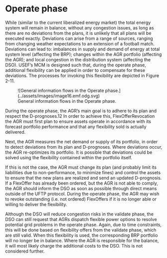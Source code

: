 # Operate phase

While (similar to the current liberalized energy market) the total energy system will remain in balance, without any congestion issues, as long as there are no deviations from the plans, it is unlikely that all plans will be executed exactly.
Deviations can arise from a range of sources, ranging from changing weather expectations to an extension of a football match.
Deviations can lead to: imbalances in supply and demand of energy at total system level (affecting the BRP); changes within the AGR portfolio (affecting the AGR); and local congestion in the distribution system (affecting the DSO).
USEF’s MCM is designed such that, during the operate phase, additional flexibility can be applied in order to compensate for these deviations.
The processes for invoking this flexibility are depicted in Figure 2-11.

<!-- TODO: check why this image has been shortened in the .pdf file -->

<figure markdown>
  ![General information flows in the Operate phase.](../assets/images/image16.emf.odg.svg)
  <figcaption>General information flows in the Operate phase.</figcaption>
</figure>

During the operate phase, the AGR’s main goal is to adhere to its plan and respect the D-prognoses.12
In order to achieve this, FlexOfferRevocation the AGR must first plan to ensure assets operate in accordance with its forecast portfolio performance and that any flexibility sold is actually delivered.

Next, the AGR measures the net demand or supply of its portfolio, in order to detect deviations from its plan and D-prognoses.
Where deviations occur, the AGR re-optimizes its portfolio.
It is possible that deviations could be solved using the flexibility contained within the portfolio itself.

If this is not the case, the AGR must change its plan (and probably limit its liabilities due to non-performance, to minimize fines) and control the assets to ensure that the new plans are realized and send an updated D-prognosis.
If a FlexOffer has already been ordered, but the AGR is not able to comply, the AGR should inform the DSO as soon as possible through direct means outside of the UFTP protocol.
During the operate phase, the AGR may wish to revoke outstanding (i.e. not ordered) FlexOffers if it is no longer able or willing to deliver the flexibility.

Although the DSO will reduce congestion risks in the validate phase, the DSO can still request that AGRs dispatch flexible power options to resolve potential grid problems in the operate phase.
Again, due to time constraints, this will be done based on flexibility offers from the validate phase, which are still valid.
When this flexibility is used, the corresponding BRP portfolio will no longer be in balance.
Where the AGR is responsible for the balance, it will most likely charge the additional costs to the DSO.
This is not considered further.
